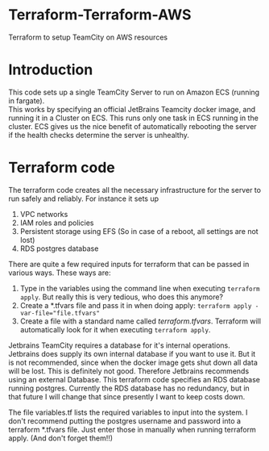 # Terraform-Terraform-AWS
Terraform to setup TeamCity on AWS resources

# Introduction
This code sets up a single TeamCity Server to run on Amazon ECS (running in fargate).  
This works by specifying an official JetBrains Teamcity docker image, and running it in a Cluster on ECS. 
This runs only one task in ECS running in the cluster. ECS gives us the nice benefit of automatically rebooting the server if the health checks determine the server is unhealthy.

# Terraform code
The terraform code creates all the necessary infrastructure for the server to run safely and reliably. For instance it sets up 
1. VPC networks
2. IAM roles and policies
3. Persistent storage using EFS (So in case of a reboot, all settings are not lost)
4. RDS postgres database

There are quite a few required inputs for terraform that can be passed in various ways. 
These ways are:
1. Type in the variables using the command line when executing `terraform apply`. But really this is very tedious, who does this anymore?
2. Create a *.tfvars file and pass it in when doing apply: `terraform apply -var-file="file.tfvars"`
3. Create a file with a standard name called *terraform.tfvars*. Terraform will automatically look for it when executing `terraform apply`.

Jetbrains TeamCity requires a database for it's internal operations. Jetbrains does supply its own internal database if you want to use it. But it is not recommended, since when the docker image gets shut down all data will be lost. This is definitely not good.
Therefore Jetbrains recommends using an external Database. This terraform code specifies an RDS database running postgres. Currently the RDS database has no redundancy, but in that future I will change that since presently I want to keep costs down.

The file variables.tf lists the required variables to input into the system. I don't recommend putting the postgres username and password into a terraform *.tfvars file. Just enter those in manually when running terraform apply. (And don't forget them!!)